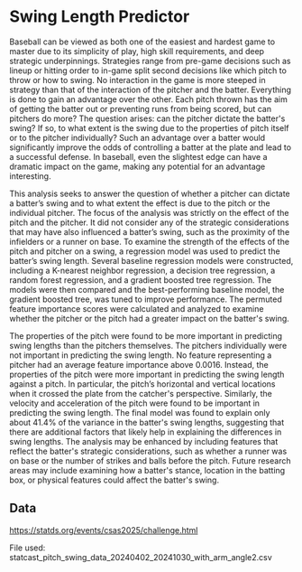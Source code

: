 # Swing Length Predictor
Baseball can be viewed as both one of the easiest and hardest game to master due to its simplicity of play, high skill requirements, and deep strategic underpinnings. Strategies range from pre-game decisions such as lineup or hitting order to in-game split second decisions like which pitch to throw or how to swing. No interaction in the game is more steeped in strategy than that of the interaction of the pitcher and the batter. Everything is done to gain an advantage over the other. Each pitch thrown has the aim of getting the batter out or preventing runs from being scored, but can pitchers do more? The question arises: can the pitcher dictate the batter's swing? If so, to what extent is the swing due to the properties of pitch itself or to the pitcher individually? Such an advantage over a batter would significantly improve the odds of controlling a batter at the plate and lead to a successful defense. In baseball, even the slightest edge can have a dramatic impact on the game, making any potential for an advantage interesting. 

This analysis seeks to answer the question of whether a pitcher can dictate a batter’s swing and to what extent the effect is due to the pitch or the individual pitcher. The focus of the analysis was strictly on the effect of the pitch and the pitcher. It did not consider any of the strategic considerations that may have also influenced a batter’s swing, such as the proximity of the infielders or a runner on base. To examine the strength of the effects of the pitch and pitcher on a swing, a regression model was used to predict the batter’s swing length. Several baseline regression models were constructed, including a K-nearest neighbor regression, a decision tree regression, a random forest regression, and a gradient boosted tree regression. The models were then compared and the best-performing baseline model, the gradient boosted tree, was tuned to improve performance. The permuted feature importance scores were calculated and analyzed to examine whether the pitcher or the pitch had a greater impact on the batter's swing.

The properties of the pitch were found to be more important in predicting swing lengths than the pitchers themselves. The pitchers individually were not important in predicting the swing length. No feature representing a pitcher had an average feature importance above 0.0016. Instead, the properties of the pitch were more important in predicting the swing length against a pitch. In particular, the pitch’s horizontal and vertical locations when it crossed the plate from the catcher's perspective. Similarly, the velocity and acceleration of the pitch were found to be important in predicting the swing length. The final model was found to explain only about 41.4% of the variance in the batter's swing lengths, suggesting that there are additional factors that likely help in explaining the differences in swing lengths. The analysis may be enhanced by including features that reflect the batter's strategic considerations, such as whether a runner was on base or the number of strikes and balls before the pitch. Future research areas may include examining how a batter's stance, location in the batting box, or physical features could affect the batter's swing.

## Data
https://statds.org/events/csas2025/challenge.html

File used: statcast_pitch_swing_data_20240402_20241030_with_arm_angle2.csv
